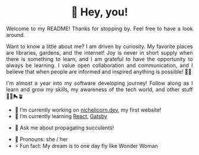 <h1 align="center" font-family="Verdana">🌊 Hey, you!</h1>

<p align="justify" font-family="Verdana" font-size="1em">Welcome to my README! Thanks for stopping by. Feel free to have a look around.</p> 
  
<p align="justify" font-family="Verdana" font-size="1em">Want to know a little about me? I am driven by curiosity. My favorite places are libraries, gardens, and the internet! Joy is never in short supply when there is something to learn, and I am grateful to have the opportunity to always be learning. I value open collaboration and communication, and I believe that when people are informed and inspired anything is possible! 🌈💫</p>

<p align="justify" font-family="Verdana" font-size="1em">I'm almost a year into my software developing journey! Follow along as I learn and grow my skills, my awareness of the tech world, and other stuff 👩‍💻🛼🪴</p>

- 🔭 I’m currently working on [nichelicorn.dev](https://github.com/nichelicorn/nichelicornDev), my first website!
- 🌱 I’m currently learning [React](https://reactjs.org/), [Gatsby](https://www.gatsbyjs.com/)
<!-- - 👯 I’m looking to collaborate on ... -->
<!-- - 🤔 I’m looking for help with ... -->
- 💬 Ask me about propagating succulents!
<!-- - 📫 How to reach me: ... -->
- 💚 Pronouns: she / her 
- ⚡ Fun fact: My dream is to one day fly like Wonder Woman
